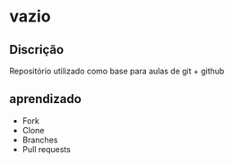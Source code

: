 # vazio

##  Discrição
Repositório utilizado como base para aulas de git + github

## aprendizado

- Fork 
- Clone 
- Branches 
- Pull requests
